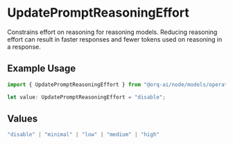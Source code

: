 # UpdatePromptReasoningEffort

Constrains effort on reasoning for reasoning models. Reducing reasoning effort can result in faster responses and fewer tokens used on reasoning in a response.

## Example Usage

```typescript
import { UpdatePromptReasoningEffort } from "@orq-ai/node/models/operations";

let value: UpdatePromptReasoningEffort = "disable";
```

## Values

```typescript
"disable" | "minimal" | "low" | "medium" | "high"
```
